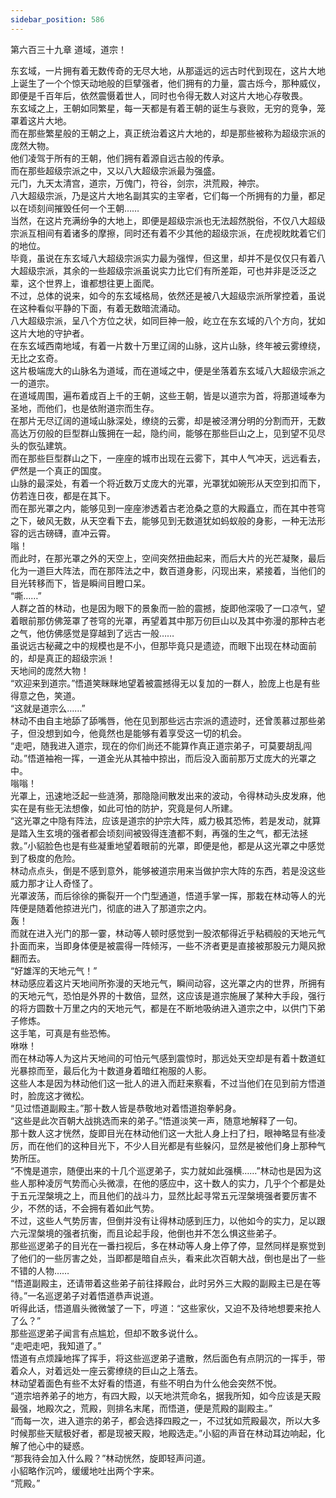 ```yaml
---
sidebar_position: 586
---
```

 第六百三十九章 道域，道宗！


东玄域，一片拥有着无数传奇的无尽大地，从那遥远的远古时代到现在，这片大地上诞生了一个个惊天动地般的巨擘强者，他们拥有的力量，震古烁今，那种威仪，即便是千百年后，依然震慑着世人，同时也令得无数人对这片大地心存敬畏。  
东玄域之上，王朝如同繁星，每一天都是有着王朝的诞生与衰败，无穷的竞争，笼罩着这片大地。  
而在那些繁星般的王朝之上，真正统治着这片大地的，却是那些被称为超级宗派的庞然大物。  
他们凌驾于所有的王朝，他们拥有着源自远古般的传承。  
而在那些超级宗派之中，又以八大超级宗派最为强盛。  
元门，九天太清宫，道宗，万傀门，符谷，剑宗，洪荒殿，神宗。  
八大超级宗派，乃是这片大地名副其实的主宰者，它们每一个所拥有的力量，都足以在顷刻间摧毁任何一个王朝……  
当然，在这片充满纷争的大地上，即便是超级宗派也无法超然脱俗，不仅八大超级宗派互相间有着诸多的摩擦，同时还有着不少其他的超级宗派，在虎视眈眈着它们的地位。  
毕竟，虽说在东玄域八大超级宗派实力最为强悍，但这里，却并不是仅仅只有着八大超级宗派，其余的一些超级宗派虽说实力比它们有所差距，可也并非是泛泛之辈，这个世界上，谁都想往更上面爬。  
不过，总体的说来，如今的东玄域格局，依然还是被八大超级宗派所掌控着，虽说在这种看似平静的下面，有着无数暗流涌动。  
八大超级宗派，呈八个方位之状，如同巨神一般，屹立在东玄域的八个方向，犹如这片大地的守护者。  
在东玄域西南地域，有着一片数十万里辽阔的山脉，这片山脉，终年被云雾缭绕，无比之玄奇。  
这片极端庞大的山脉名为道域，而在道域之中，便是坐落着东玄域八大超级宗派之一的道宗。  
在道域周围，遍布着成百上千的王朝，这些王朝，皆是以道宗为首，将那道域奉为圣地，而他们，也是依附道宗而生存。  
在那片无尽辽阔的道域山脉深处，缭绕的云雾，却是被泾渭分明的分割而开，无数高达万仞般的巨型群山簇拥在一起，隐约间，能够在那些巨山之上，见到望不见尽头的恢弘建筑。  
而在那些巨型群山之下，一座座的城市出现在云雾下，其中人气冲天，远远看去，俨然是一个真正的国度。  
山脉的最深处，有着一个将近数万丈庞大的光罩，光罩犹如碗形从天空到扣而下，仿若连日夜，都是在其下。  
而在那光罩之内，能够见到一座座渗透着古老沧桑之意的大殿矗立，而在其中苍穹之下，破风无数，从天空看下去，能够见到无数道犹如蚂蚁般的身影，一种无法形容的远古磅礴，直冲云霄。  
嗡！  
而此时，在那光罩之外的天空上，空间突然扭曲起来，而后大片的光芒凝聚，最后化为一道巨大阵法，而在那阵法之中，数百道身影，闪现出来，紧接着，当他们的目光转移而下，皆是瞬间目瞪口呆。  
“嘶……”  
人群之首的林动，也是因为眼下的景象而一脸的震撼，旋即他深吸了一口凉气，望着眼前那仿佛笼罩了苍穹的光罩，再望着其中那万仞巨山以及其中弥漫的那种古老之气，他仿佛感觉是穿越到了远古一般……  
虽说远古秘藏之中的规模也是不小，但那毕竟只是遗迹，而眼下出现在林动面前的，却是真正的超级宗派！  
天地间的庞然大物！  
“欢迎来到道宗。”悟道笑眯眯地望着被震撼得无以复加的一群人，脸庞上也是有些得意之色，笑道。  
“这就是道宗么……”  
林动不由自主地舔了舔嘴唇，他在见到那些远古宗派的遗迹时，还曾羡慕过那些弟子，但没想到如今，他竟然也是能够有着享受这一切的机会。  
“走吧，随我进入道宗，现在的你们尚还不能算作真正道宗弟子，可莫要胡乱闯动。”悟道袖袍一挥，一道金光从其袖中掠出，而后没入面前那万丈庞大的光罩之中。  
嗡嗡！  
光罩上，迅速地泛起一些涟漪，那隐隐间散发出来的波动，令得林动头皮发麻，他实在是有些无法想像，如此可怕的防护，究竟是何人所建。  
“这光罩之中隐有阵法，应该是道宗的护宗大阵，威力极其恐怖，若是发动，就算是踏入生玄境的强者都会顷刻间被毁得连渣都不剩，再强的生之气，都无法拯救。”小貂脸色也是有些凝重地望着眼前的光罩，即便是他，都是从这光罩之中感觉到了极度的危险。  
林动点点头，倒是不感到意外，能够被道宗用来当做护宗大阵的东西，若是没这些威力那才让人奇怪了。  
光罩波荡，而后徐徐的撕裂开一个门型通道，悟道手掌一挥，那栽在林动等人的光阵便是随着他掠进光门，彻底的进入了那道宗之内。  
轰！  
而就在进入光门的那一霎，林动等人顿时感觉到一股浓郁得近乎粘稠般的天地元气扑面而来，当即身体便是被震得一阵倾泻，一些不济者更是直接被那股元力飓风掀翻而去。  
“好雄浑的天地元气！”  
林动感应着这片天地间所弥漫的天地元气，瞬间动容，这光罩之内的世界，所拥有的天地元气，恐怕是外界的十数倍，显然，这应该是道宗施展了某种大手段，强行的将方圆数十万里之内的天地元气，都是在不断地吸纳进入道宗之中，以供门下弟子修炼。  
这手笔，可真是有些恐怖。  
咻咻！  
而在林动等人为这片天地间的可怕元气感到震惊时，那远处天空却是有着十数道虹光暴掠而至，最后化为十数道身着暗红袍服的人影。  
这些人本是因为林动他们这一批人的进入而赶来察看，不过当他们在见到前方悟道时，脸庞这才微松。  
“见过悟道副殿主。”那十数人皆是恭敬地对着悟道抱拳躬身。  
“这些是此次百朝大战挑选而来的弟子。”悟道淡笑一声，随意地解释了一句。  
那十数人这才恍然，旋即目光在林动他们这一大批人身上扫了扫，眼神略显有些凌厉，而在他们的这种目光下，不少人目光都是有些躲闪，显然是被他们身上那种气势所压。  
“不愧是道宗，随便出来的十几个巡逻弟子，实力就如此强横……”林动也是因为这些人那种凌厉气势而心头微凛，在他的感应中，这十数人的实力，几乎个个都是处于五元涅槃境之上，而且他们的战斗力，显然比起寻常五元涅槃境强者要厉害不少，不然的话，不会拥有着如此气势。  
不过，这些人气势厉害，但倒并没有让得林动感到压力，以他如今的实力，足以跟六元涅槃境的强者抗衡，而且论起手段，他倒也并不怎么惧这些弟子。  
那些巡逻弟子的目光在一番扫视后，多在林动等人身上停了停，显然同样是察觉到了他们的一些厉害之处，当即都是暗自点头，看来此次百朝大战，倒也是出了一些不错的人物……  
“悟道副殿主，还请带着这些弟子前往择殿台，此时另外三大殿的副殿主已是在等待。”一名巡逻弟子对着悟道恭声说道。  
听得此话，悟道眉头微微皱了一下，哼道：“这些家伙，又迫不及待地想要来抢人了么？”  
那些巡逻弟子闻言有点尴尬，但却不敢多说什么。  
“走吧走吧，我知道了。”  
悟道有点烦躁地挥了挥手，将这些巡逻弟子遣散，然后面色有点阴沉的一挥手，带着众人，对着远处一座云雾缭绕的巨山之上落去。  
林动望着面色有些不太好看的悟道，有些不明白为什么他会突然不悦。  
“道宗培养弟子的地方，有四大殿，以天地洪荒命名，据我所知，如今应该是天殿最强，地殿次之，荒殿，则排名末尾，而悟道，便是荒殿的副殿主。”  
“而每一次，进入道宗的弟子，都会选择四殿之一，不过犹如荒殿最次，所以大多时候那些天赋极好者，都是现被天殿，地殿选走。”小貂的声音在林动耳边响起，化解了他心中的疑惑。  
“那我待会加入什么殿？”林动恍然，旋即轻声问道。  
小貂略作沉吟，缓缓地吐出两个字来。  
“荒殿。”  
  
  
